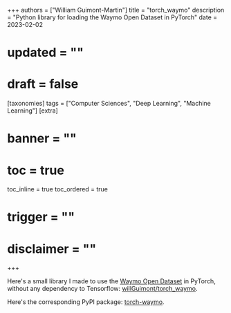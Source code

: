 +++
authors = ["William Guimont-Martin"]
title = "torch_waymo"
description = "Python library for loading the Waymo Open Dataset in PyTorch"
date = 2023-02-02
# updated = ""
# draft = false
[taxonomies]
tags = ["Computer Sciences", "Deep Learning", "Machine Learning"]
[extra]
# banner = ""
# toc = true
toc_inline = true
toc_ordered = true
# trigger = ""
# disclaimer = ""
+++

Here's a small library I made to use the <a class="external" href="https://waymo.com/open/" target="_blank">Waymo Open Dataset</a> in PyTorch, without any dependency to Tensorflow: <a class="external" href="https://github.com/willGuimont/torch_waymo" target="_blank">willGuimont/torch_waymo</a>.

Here's the corresponding PyPI package: <a class="external" href="https://pypi.org/project/torch-waymo/" target="_blank">torch-waymo</a>.
